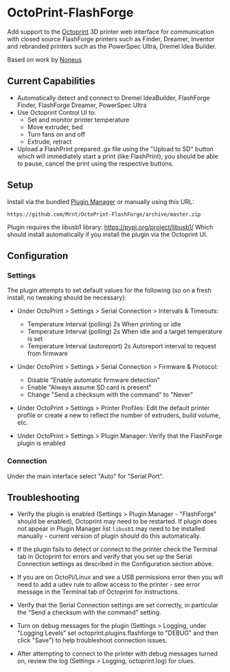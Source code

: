 # OctoPrint-FlashForge

Add support to the [Octoprint](https://octoprint.org) 3D printer web interface for communication with closed source FlashForge printers such as Finder, Dreamer, Inventor and rebranded printers such as the PowerSpec Ultra, Dremel Idea Builder.

Based on work by [Noneus](https://github.com/Noneus)

## Current Capabilities

- Automatically detect and connect to Dremel IdeaBuilder, FlashForge Finder, FlashForge Dreamer, PowerSpec Ultra
- Use Octoprint Control UI to:
    - Set and monitor printer temperature
    - Move extruder, bed
    - Turn fans on and off
    - Extrude, retract
- Upload a FlashPrint prepared .gx file using the "Upload to SD" button which will immediately start a print (like FlashPrint), you should be able to pause, cancel the print using the respective buttons.



## Setup

Install via the bundled [Plugin Manager](https://github.com/foosel/OctoPrint/wiki/Plugin:-Plugin-Manager)
or manually using this URL:

    https://github.com/Mrnt/OctoPrint-FlashForge/archive/master.zip

Plugin requires the libusb1 library: https://pypi.org/project/libusb1/
Which should install automatically if you install the plugin via the Octoprint UI.

## Configuration

### Settings

The plugin attempts to set default values for the following (so on a fresh install, no tweaking should be necessary):

* Under OctoPrint > Settings > Serial Connection > Intervals & Timeouts:
    * Temperature Interval (polling) 2s When printing or idle
    * Temperature Interval (polling) 2s When idle and a target temperature is set
    * Temperature Interval (autoreport) 2s Autoreport interval to request from firmware


* Under OctoPrint > Settings > Serial Connection > Firmware & Protocol:
    * Disable "Enable automatic firmware detection"
    * Enable "Always assume SD card is present"
    * Change "Send a checksum with the command" to "Never"

* Under OctoPrint > Settings > Printer Profiles:
Edit the default printer profile or create a new to reflect the number of extruders, build volume, etc.

* Under OctoPrint > Settings > Plugin Manager:
Verify that the FlashForge plugin is enabled

### Connection

Under the main interface select "Auto" for "Serial Port".

## Troubleshooting

* Verify the plugin is enabled (Settings > Plugin Manager - "FlashForge" should be enabled), Octoprint may need to be restarted.
If plugin does not appear in Plugin Manager list `libusb1` may need to be installed manually - current version of plugin should do this automatically.

* If the plugin fails to detect or connect to the printer check the Terminal tab in Octoprint for errors and verify that you set up the Serial Connection settings as described in the Configuration section above.

* If you are on OctoPi/Linux and see a USB permissions error then you will need to add a udev rule to allow access to the printer - see error message in the Terminal tab of Octoprint for instructions.

* Verify that the Serial Connection settings are set correctly, in particular the "Send a checksum with the command" setting.

* Turn on debug messages for the plugin (Settings > Logging, under "Logging Levels" set octoprint.plugins.flashforge to "DEBUG" and then click "Save") to help troubleshoot connection issues.

* After attempting to connect to the printer with debug messages turned on, review the log (Settings > Logging, octoprint.log) for clues.


